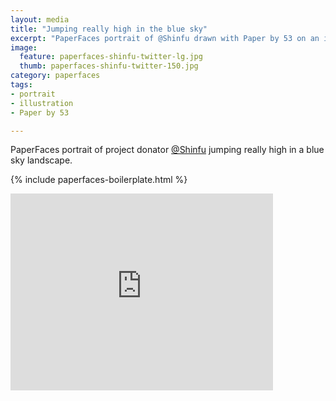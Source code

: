 ```yaml
---
layout: media
title: "Jumping really high in the blue sky"
excerpt: "PaperFaces portrait of @Shinfu drawn with Paper by 53 on an iPad."
image: 
  feature: paperfaces-shinfu-twitter-lg.jpg
  thumb: paperfaces-shinfu-twitter-150.jpg
category: paperfaces
tags: 
- portrait
- illustration
- Paper by 53

---
```


PaperFaces portrait of project donator [@Shinfu](http://twitter.com/Shinfu) jumping really high in a blue sky landscape.

{% include paperfaces-boilerplate.html %}

<iframe width="420" height="315" src="http://www.youtube.com/embed/eg7iMJTe_U0" frameborder="0"> </iframe>